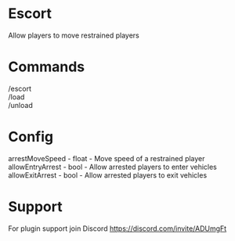 # Escort
 Allow players to move restrained players
 
# Commands
/escort<br>
/load<br>
/unload<br>

# Config
arrestMoveSpeed - float - Move speed of a restrained player<br>
allowEntryArrest - bool - Allow arrested players to enter vehicles<br>
allowExitArrest - bool - Allow arrested players to exit vehicles<br>

# Support
For plugin support join Discord https://discord.com/invite/ADUmgFt
